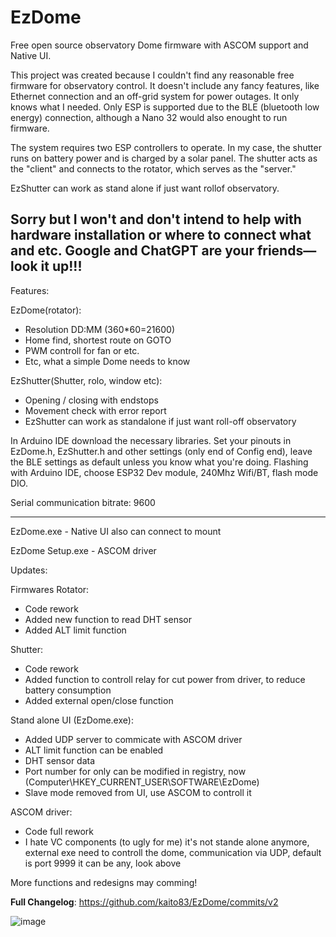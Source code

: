 # EzDome
Free open source observatory Dome firmware with ASCOM support and Native UI.

This project was created because I couldn't find any reasonable free firmware for observatory control.
It doesn't include any fancy features, like Ethernet connection and an off-grid system for power outages.
It only knows what I needed.
Only ESP is supported due to the BLE (bluetooth low energy) connection, although a Nano 32 would also enought to run firmware. 

The system requires two ESP controllers to operate.
In my case, the shutter runs on battery power and is charged by a solar panel.
The shutter acts as the "client" and connects to the rotator, which serves as the "server."

EzShutter can work as stand alone if just want rollof observatory.

Sorry but I won't and don't intend to help with hardware installation or where to connect what and etc. Google and ChatGPT are your friends—look it up!!!
------------
Features:

EzDome(rotator): 
  -   Resolution DD:MM (360*60=21600)
  -   Home find, shortest route on GOTO
  -   PWM controll for fan or etc.
  -   Etc, what a simple Dome needs to know
    
EzShutter(Shutter, rolo, window etc):
  -   Opening / closing with endstops
  -   Movement check with error report
  -   EzShutter can work as standalone if just want roll-off observatory


In Arduino IDE download the necessary libraries.
Set your pinouts in EzDome.h, EzShutter.h and other settings (only end of Config end), leave the BLE settings as default unless you know what you're doing.
Flashing with Arduino IDE, choose ESP32 Dev module, 240Mhz Wifi/BT, flash mode DIO.

Serial communication bitrate: 9600

------------
EzDome.exe - Native UI also can connect to mount

EzDome Setup.exe - ASCOM driver

Updates:

Firmwares
Rotator:
- Code rework
- Added new function to read DHT sensor
- Added ALT limit function

Shutter:
- Code rework
- Added function to controll relay for cut power from driver, to reduce battery consumption
- Added external open/close function

Stand alone UI (EzDome.exe):
- Added UDP server to commicate with ASCOM driver
- ALT limit function can be enabled
- DHT sensor data
- Port number for only can be modified in registry, now (Computer\HKEY_CURRENT_USER\SOFTWARE\EzDome)
- Slave mode removed from UI, use ASCOM to controll it 

ASCOM driver:
- Code full rework
- I hate VC components (to ugly for me) it's not stande alone anymore, external exe need to controll the dome, communication via UDP, default is port 9999 it can be any, look above

More functions and redesigns may comming!

**Full Changelog**: https://github.com/kaito83/EzDome/commits/v2



![image](https://github.com/user-attachments/assets/0c31f90e-cfdd-480d-a439-4fe2661a7a81)
